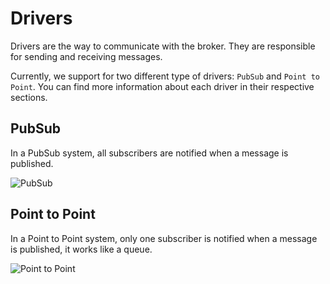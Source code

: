 # Drivers

Drivers are the way to communicate with the broker. They are responsible for sending and receiving messages.

Currently, we support for two different type of drivers: `PubSub` and `Point to Point`. You can find more information about each driver in their respective sections.

## PubSub

In a PubSub system, all subscribers are notified when a message is published.

![PubSub](content/docs/pub_sub.webp)

## Point to Point

In a Point to Point system, only one subscriber is notified when a message is published, it works like a queue.

![Point to Point](content/docs/point_to_point.webp) 
